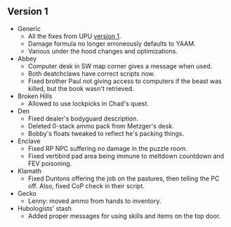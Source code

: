 ## Version 1

- Generic
    - All the fixes from UPU [version 1](https://github.com/BGforgeNet/Fallout2_Unofficial_Patch/blob/master/docs/CHANGELOG.md).
    - Damage formula no longer erroneously defaults to YAAM.
    - Various under the hood changes and optimizations.
- Abbey
    - Computer desk in SW map corner gives a message when used.
    - Both deatchclaws have correct scripts now.
    - Fixed brother Paul not giving access to computers if the beast was killed, but the book wasn't retrieved.
- Broken Hills
    - Allowed to use lockpicks in Chad's quest.
- Den
    - Fixed dealer's bodyguard description.
    - Deleted 0-stack ammo pack from Metzger's desk.
    - Bobby's floats tweaked to reflect he's packing things.
- Enclave
    - Fixed RP NPC suffering no damage in the puzzle room.
    - Fixed vertibird pad area being immune to meltdown countdown and FEV poisoning.
- Klamath
    - Fixed Duntons offering the job on the pastures, then telling the PC off. Also, fixed CoP check in their script.
- Gecko
    - Lenny: moved ammo from hands to inventory.
- Hubologists' stash
    - Added proper messages for using skills and items on the top door.
